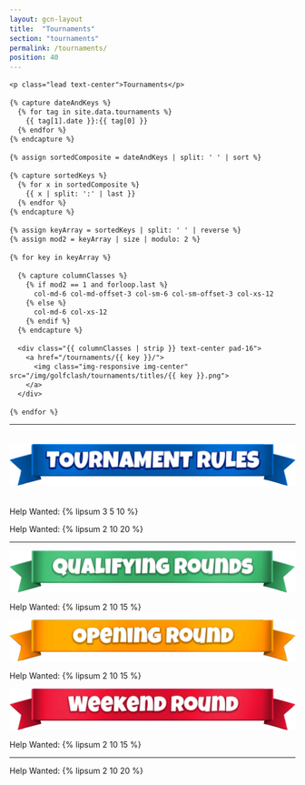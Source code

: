 ```yaml
---
layout: gcn-layout
title:  "Tournaments"
section: "tournaments"
permalink: /tournaments/
position: 40
---
```



<div class="row">

  <div class="col-lg-8 col-lg-offset-2 col-sm-12">

    <p class="lead text-center">Tournaments</p>

    {% capture dateAndKeys %}
      {% for tag in site.data.tournaments %}
        {{ tag[1].date }}:{{ tag[0] }}
      {% endfor %}
    {% endcapture %}

    {% assign sortedComposite = dateAndKeys | split: ' ' | sort %}

    {% capture sortedKeys %}
      {% for x in sortedComposite %}
        {{ x | split: ':' | last }}
      {% endfor %}
    {% endcapture %}

    {% assign keyArray = sortedKeys | split: ' ' | reverse %}
    {% assign mod2 = keyArray | size | modulo: 2 %}

    {% for key in keyArray %}

      {% capture columnClasses %}
        {% if mod2 == 1 and forloop.last %}
          col-md-6 col-md-offset-3 col-sm-6 col-sm-offset-3 col-xs-12
        {% else %}
          col-md-6 col-xs-12
        {% endif %}
      {% endcapture %}

      <div class="{{ columnClasses | strip }} text-center pad-16">
        <a href="/tournaments/{{ key }}/">
          <img class="img-responsive img-center" src="/img/golfclash/tournaments/titles/{{ key }}.png">
        </a>
      </div>

    {% endfor %}

  </div>

</div>

<hr>

<div class="row">

  <div class="col-md-4 col-md-offset-4 col-sm-12">
    <img src="/img/golfclash/tournaments/rules/Rules.png" class="img-center img-responsive" style="margin: 20px 0;">
  </div>

  <div class="col-lg-8 col-lg-offset-2 col-md-10 col-md-offset-1 col-sm-12">
    <p class="text-prototype">
      Help Wanted: {% lipsum 3 5 10 %}
    </p>
    <p class="text-prototype">
      Help Wanted: {% lipsum 2 10 20 %}
    </p>
  </div>

  <div class="col-lg-12"><hr></div>

  <div class="col-md-4 col-sm-12">
    <img src="/img/golfclash/tournaments/rules/Qualifying.png" class="img-responsive">
    <p class="text-prototype">
      Help Wanted: {% lipsum 2 10 15 %}
    </p>
  </div>

  <div class="col-md-4 col-sm-12">
    <img src="/img/golfclash/tournaments/rules/Opening.png" class="img-responsive">
    <p class="text-prototype">
      Help Wanted: {% lipsum 2 10 15 %}
    </p>
  </div>

  <div class="col-md-4 col-sm-12">
    <img src="/img/golfclash/tournaments/rules/Weekend.png" class="img-responsive">
    <p class="text-prototype">
      Help Wanted: {% lipsum 2 10 15 %}
    </p>
  </div>

  <div class="col-lg-12"><hr></div>


  <div class="col-lg-8 col-lg-offset-2 col-md-10 col-md-offset-1 col-sm-12">
    <p class="text-prototype">
      Help Wanted: {% lipsum 2 10 20 %}
    </p>
  </div>

</div>
